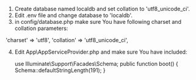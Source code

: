 1. Create database named localdb and set collation to 'utf8_unicode_ci'.
2. Edit .env file and change database to 'localdb'.
3. in config/database.php make sure You have following charset and collation parameters:

'charset' => 'utf8',
'collation' => 'utf8_unicode_ci',

4. Edit App\AppServiceProvider.php and make sure You have included:

	use Illuminate\Support\Facades\Schema;
	public function boot()
	{
    		Schema::defaultStringLength(191);
	}